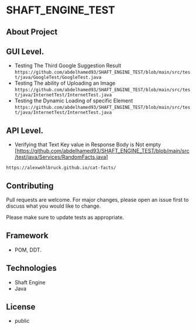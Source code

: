 # SHAFT_ENGINE_TEST
## About Project

## GUI Level.
- Testing The Third Google Suggestion Result
  ```https://github.com/abdelhamed93/SHAFT_ENGINE_TEST/blob/main/src/test/java/GoogleTest/GoogleTest.java```
- Testing The ability of Uploading an Image
 ```https://github.com/abdelhamed93/SHAFT_ENGINE_TEST/blob/main/src/test/java/InternetTest/InternetTest.java```
- Testing the Dynamic Loading of specific Element
 ```https://github.com/abdelhamed93/SHAFT_ENGINE_TEST/blob/main/src/test/java/InternetTest/InternetTest.java```

## API Level.
- Verifying that Text Key value in Response Body is Not empty [https://github.com/abdelhamed93/SHAFT_ENGINE_TEST/blob/main/src/test/java/Services/RandomFacts.java]


```
https://alexwohlbruck.github.io/cat-facts/
```



## Contributing
Pull requests are welcome. For major changes, please open an issue first to discuss what you would like to change.

Please make sure to update tests as appropriate.

## Framework
- POM, DDT.
## Technologies
- Shaft Engine 
- Java

## License
- public 


